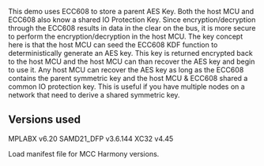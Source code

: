 This demo uses ECC608 to store a parent AES Key.
Both the host MCU and ECC608 also know a shared IO Protection Key.
Since encryption/decryption through the ECC608 results in data in the clear on the bus,
it is more secure to perform the encryption/decryption in the host MCU.
The key concept here is that the host MCU can seed the ECC608 KDF function to deterministically
generate an AES key.  This key is returned encrypted back to the host MCU and the host MCU can than
recover the AES key and begin to use it.  Any host MCU can recover the AES key as long as the ECC608
contains the parent symmetric key and the host MCU & ECC608 shared a common IO protection key. 
This is useful if you have multiple nodes on a network that need to derive a shared symmetric key.


Versions used
------------------------
MPLABX v6.20
SAMD21_DFP v3.6.144
XC32 v4.45

Load manifest file for MCC Harmony versions.